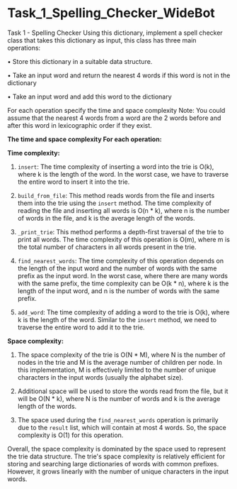 # Task_1_Spelling_Checker_WideBot

Task 1 - Spelling Checker
Using this dictionary, implement a spell checker class that takes this dictionary as input, this
class has three main operations:

• Store this dictionary in a suitable data structure.

• Take an input word and return the nearest 4 words if this word is not in the dictionary

• Take an input word and add this word to the dictionary

For each operation specify the time and space complexity
Note: You could assume that the nearest 4 words from a word are the 2 words before and
after this word in lexicographic order if they exist.

**The time and space complexity For each operation:**

**Time complexity:**
1. `insert`: The time complexity of inserting a word into the trie is O(k), where k is the length of the word. In the worst case, we have to traverse the entire word to insert it into the trie.

2. `build_from_file`: This method reads words from the file and inserts them into the trie using the `insert` method. The time complexity of reading the file and inserting all words is O(n * k), where n is the number of words in the file, and k is the average length of the words.

3. `_print_trie`: This method performs a depth-first traversal of the trie to print all words. The time complexity of this operation is O(m), where m is the total number of characters in all words present in the trie.

4. `find_nearest_words`: The time complexity of this operation depends on the length of the input word and the number of words with the same prefix as the input word. In the worst case, where there are many words with the same prefix, the time complexity can be O(k * n), where k is the length of the input word, and n is the number of words with the same prefix.

5. `add_word`: The time complexity of adding a word to the trie is O(k), where k is the length of the word. Similar to the `insert` method, we need to traverse the entire word to add it to the trie.

**Space complexity:**
1. The space complexity of the trie is O(N * M), where N is the number of nodes in the trie and M is the average number of children per node. In this implementation, M is effectively limited to the number of unique characters in the input words (usually the alphabet size).

2. Additional space will be used to store the words read from the file, but it will be O(N * k), where N is the number of words and k is the average length of the words.

3. The space used during the `find_nearest_words` operation is primarily due to the `result` list, which will contain at most 4 words. So, the space complexity is O(1) for this operation.

Overall, the space complexity is dominated by the space used to represent the trie data structure. The trie's space complexity is relatively efficient for storing and searching large dictionaries of words with common prefixes. However, it grows linearly with the number of unique characters in the input words.

